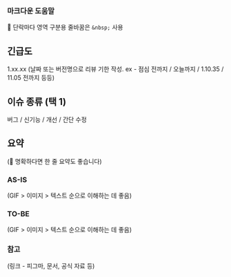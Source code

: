 ### 마크다운 도움말

:information_desk_person: 단락마다 영역 구분용 줄바꿈은 `&nbsp;` 사용

## 긴급도

1.xx.xx
(날짜 또는 버전명으로 리뷰 기한 작성. ex - 점심 전까지 / 오늘까지 / 1.10.35 / 11.05 전까지 등등)

## 이슈 종류 (택 1)

버그 / 신기능 / 개선 / 간단 수정

## 요약

(:information_desk_person: 명확하다면 한 줄 요약도 좋습니다)

### AS-IS

(GIF > 이미지 > 텍스트 순으로 이해하는 데 좋음)

### TO-BE

(GIF > 이미지 > 텍스트 순으로 이해하는 데 좋음)

### 참고

(링크 - 피그마, 문서, 공식 자료 등)

